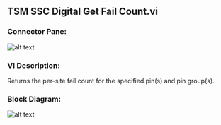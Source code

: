 ## **TSM SSC Digital Get Fail Count.vi**
### Connector Pane:
![alt text](/Instrument%20Control/Digital/Pattern%20Actions/TSM%20SSC%20Digital%20Get%20Fail%20Count.vic.png "TSM SSC Digital Get Fail Count.vi connector pane")

### VI Description:
Returns the per-site fail count for the specified pin(s) and pin group(s).

### Block Diagram:
![alt text](/Instrument%20Control/Digital/Pattern%20Actions/TSM%20SSC%20Digital%20Get%20Fail%20Count.vid.png "TSM SSC Digital Get Fail Count.vi block diagram")

